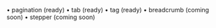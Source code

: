 • pagination (ready)
• tab  (ready)
• tag (ready)
• breadcrumb  (coming soon)
• stepper (coming soon)